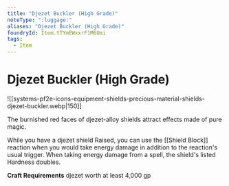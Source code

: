 ```yaml
---
title: "Djezet Buckler (High Grade)"
noteType: ":luggage:"
aliases: "Djezet Buckler (High Grade)"
foundryId: Item.tTYmEWxxrF1M6Umi
tags:
  - Item
---
```


# Djezet Buckler (High Grade)
![[systems-pf2e-icons-equipment-shields-precious-material-shields-djezet-buckler.webp|150]]

The burnished red faces of djezet-alloy shields attract effects made of pure magic.

While you have a djezet shield Raised, you can use the [[Shield Block]] reaction when you would take energy damage in addition to the reaction's usual trigger. When taking energy damage from a spell, the shield's listed Hardness doubles.

**Craft Requirements** djezet worth at least 4,000 gp

